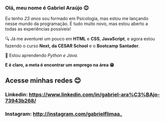 ### Olá, meu nome é Gabriel Araújo 😊


Eu tenho *23 anos* sou formado em Psicologia, mas estou me lançando nesse mundo da programação. É tudo muito novo, mas estou aberto a todas as experiências possíveis!


🔍 Já me aventurei um pouco em **HTML** e **CSS**, **JavaScript**, e agora estou fazendo o curso **Next, da CESAR School** e o **Bootcamp Santader**. 

📖 Estou aprendendo *Python e Java.*

**E é claro, a meta é encontrar um emprego na área 😁**

## Acesse minhas redes 😊

### Linkedin: https://www.linkedin.com/in/gabriel-ara%C3%BAjo-73943b268/  
### Instagram: http://instagram.com/gabrielflimaa_


